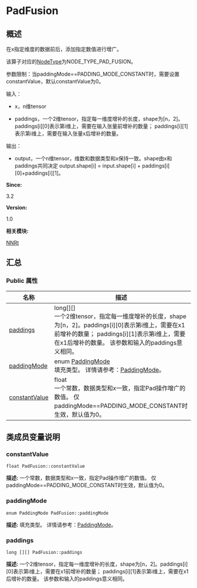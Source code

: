 # PadFusion


## 概述

在x指定维度的数据前后，添加指定数值进行增广。

该算子对应的[NodeType](_n_n_rt.md#nodetype)为NODE_TYPE_PAD_FUSION。

参数限制：当paddingMode==PADDING_MODE_CONSTANT时，需要设置constantValue，默认constantValue为0。

输入：

- x，n维tensor

- paddings，一个2维tensor，指定每一维度增补的长度，shape为[n，2]。paddings[i][0]表示第i维上，需要在输入张量前增补的数量； paddings[i][1]表示第i维上，需要在输入张量x后增补的数量。

输出：

- output，一个n维tensor，维数和数据类型和x保持一致。shape由x和paddings共同决定 output.shape[i] = input.shape[i] + paddings[i][0]+paddings[i][1]。

**Since:**

3.2

**Version:**

1.0

**相关模块:**

[NNRt](_n_n_rt.md)


## 汇总


### Public 属性

  | 名称 | 描述 | 
| -------- | -------- |
| [paddings](#paddings) | long[][]<br/>一个2维tensor，指定每一维度增补的长度，shape为[n，2]。paddings[i][0]表示第i维上，需要在x1前增补的数量；&nbsp;paddings[i][1]表示第i维上，需要在x1后增补的数量。&nbsp;该参数和输入的paddings意义相同。&nbsp; | 
| [paddingMode](#paddingmode) | enum&nbsp;[PaddingMode](_n_n_rt.md#paddingmode)<br/>填充类型。&nbsp;详情请参考：[PaddingMode](_n_n_rt.md#paddingmode)。&nbsp; | 
| [constantValue](#constantvalue) | float<br/>一个常数，数据类型和x一致，指定Pad操作增广的数值。&nbsp;仅paddingMode==PADDING_MODE_CONSTANT时生效，默认值为0。&nbsp; | 


## 类成员变量说明


### constantValue

  
```
float PadFusion::constantValue
```
**描述:**
一个常数，数据类型和x一致，指定Pad操作增广的数值。 仅paddingMode==PADDING_MODE_CONSTANT时生效，默认值为0。


### paddingMode

  
```
enum PaddingMode PadFusion::paddingMode
```
**描述:**
填充类型。 详情请参考：[PaddingMode](_n_n_rt.md#paddingmode)。


### paddings

  
```
long [][] PadFusion::paddings
```
**描述:**
一个2维tensor，指定每一维度增补的长度，shape为[n，2]。paddings[i][0]表示第i维上，需要在x1前增补的数量； paddings[i][1]表示第i维上，需要在x1后增补的数量。 该参数和输入的paddings意义相同。
